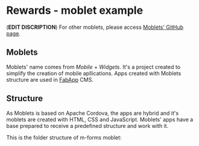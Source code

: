 
# Rewards - moblet example

(**EDIT DISCRIPTION**)
For other moblets, please access [Moblets' GitHub page](https://github.com/moblets/).

## Moblets
Moblets' name comes from _Mobile_ + _Widgets_. It's a project created to simplify the creation of mobile apllications. Apps created with Moblets structure are used in [FabApp](http://fabapp.com) CMS.

## Structure
As Moblets is based on Apache Cordova, the apps are hybrid and it's moblets are created with HTML, CSS and JavaScript. Moblets' apps have a base prepared to receive a predefined structure and work with it.

This is the folder structure of m-forms moblet:
